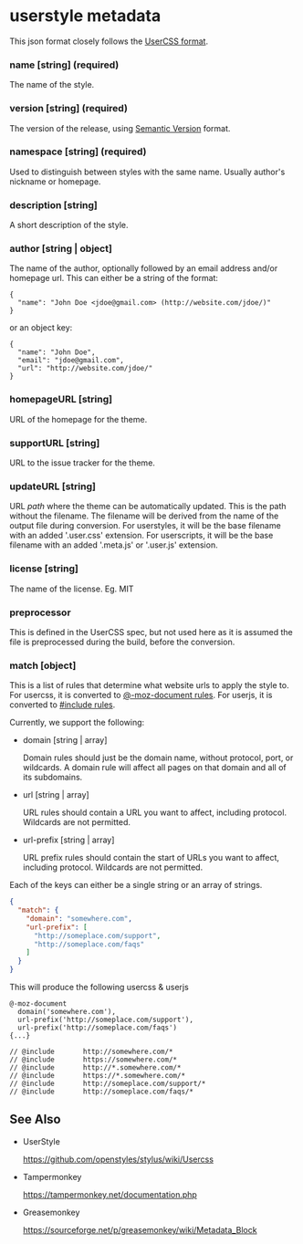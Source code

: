 # userstyle metadata

This json format closely follows the [UserCSS format](https://github.com/openstyles/stylus/wiki/Usercss#usercss-metadata).

### name [string] (**required**)

The name of the style.

### version [string] (**required**)

The version of the release, using [Semantic Version](https://semver.org/) format.

### namespace [string] (**required**)

Used to distinguish between styles with the same name. Usually author's nickname or homepage.

### description [string]

A short description of the style.

### author [string | object]

The name of the author, optionally followed by an email address and/or homepage url. This can either be a string of the format:

```
{
  "name": "John Doe <jdoe@gmail.com> (http://website.com/jdoe/)"
}
```

or an object key:

```
{
  "name": "John Doe",
  "email": "jdoe@gmail.com",
  "url": "http://website.com/jdoe/"
}
```

### homepageURL [string]

URL of the homepage for the theme.

### supportURL [string]

URL to the issue tracker for the theme.

### updateURL [string]

URL _path_ where the theme can be automatically updated. This is the path without the filename. The filename will be derived from the name of the output file during conversion. For userstyles, it will be the base filename with an added '.user.css' extension. For userscripts, it will be the base filename with an added '.meta.js' or '.user.js' extension.

### license [string]

The name of the license. Eg. MIT

### preprocessor

This is defined in the UserCSS spec, but not used here as it is assumed the file is preprocessed during the build, before the conversion.

### match [object]

This is a list of rules that determine what website urls to apply the style to. For usercss, it is converted to [@-moz-document rules](https://github.com/stylish-userstyles/stylish/wiki/Valid-@-moz-document-rules). For userjs, it is converted to [#include rules](https://tampermonkey.net/documentation.php#_include).

Currently, we support the following:

- domain [string | array]

  Domain rules should just be the domain name, without protocol, port, or wildcards. A domain rule will affect all pages on that domain and all of its subdomains.

- url [string | array]

  URL rules should contain a URL you want to affect, including protocol. Wildcards are not permitted.

- url-prefix [string | array]

  URL prefix rules should contain the start of URLs you want to affect, including protocol. Wildcards are not permitted.

Each of the keys can either be a single string or an array of strings.

```json
{
  "match": {
    "domain": "somewhere.com",
    "url-prefix": [
      "http://someplace.com/support",
      "http://someplace.com/faqs"
    ]
  }
}
```

This will produce the following usercss & userjs

```
@-moz-document
  domain('somewhere.com'),
  url-prefix('http://someplace.com/support'),
  url-prefix('http://someplace.com/faqs')
{...}
```

```
// @include       http://somewhere.com/*
// @include       https://somewhere.com/*
// @include       http://*.somewhere.com/*
// @include       https://*.somewhere.com/*
// @include       http://someplace.com/support/*
// @include       http://someplace.com/faqs/*
```

## See Also

- UserStyle

  <https://github.com/openstyles/stylus/wiki/Usercss>

- Tampermonkey

  <https://tampermonkey.net/documentation.php>

- Greasemonkey

  <https://sourceforge.net/p/greasemonkey/wiki/Metadata_Block>
